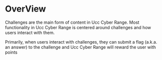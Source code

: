# OverView

Challenges are the main form of content in Ucc Cyber Range. Most functionality in Ucc Cyber Range is centered around challenges and how users interact with them.

Primarily, when users interact with challenges, they can submit a flag (a.k.a. an answer) to the challenge and Ucc Cyber Range will reward the user with points